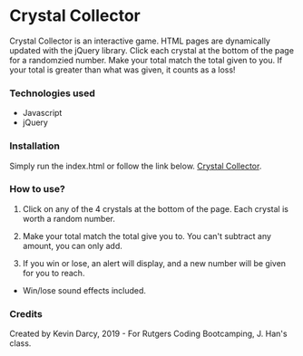 # Crystal Collector

Crystal Collector is an interactive game. HTML pages are dynamically updated with the jQuery library. Click each crystal at the bottom of the page for a randomzied number. Make your total match the total given to you. If your total is greater than what was given, it counts as a loss!

### Technologies used
* Javascript
* jQuery

### Installation
Simply run the index.html or follow the link below.
[Crystal Collector](https://k-darc.github.io/Crystal-Collector/).

### How to use?
1. Click on any of the 4 crystals at the bottom of the page. Each crystal is worth a random number.

2. Make your total match the total give you to. You can't subtract any amount, you can only add.

3. If you win or lose, an alert will display, and a new number will be given for you to reach.

* Win/lose sound effects included.

### Credits
Created by Kevin Darcy, 2019 - For Rutgers Coding Bootcamping, J. Han's class.

